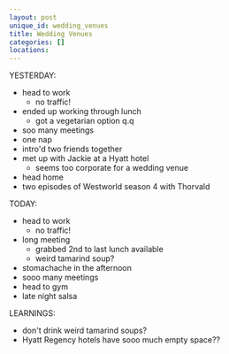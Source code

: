 ```yaml
---
layout: post
unique_id: wedding_venues
title: Wedding Venues
categories: []
locations: 
---
```


YESTERDAY:
* head to work
  * no traffic!
* ended up working through lunch
  * got a vegetarian option q.q
* soo many meetings
* one nap
* intro'd two friends together
* met up with Jackie at a Hyatt hotel
  * seems too corporate for a wedding venue
* head home
* two episodes of Westworld season 4 with Thorvald

TODAY:
* head to work
  * no traffic!
* long meeting
  * grabbed 2nd to last lunch available
  * weird tamarind soup?
* stomachache in the afternoon
* sooo many meetings
* head to gym
* late night salsa

LEARNINGS:
* don't drink weird tamarind soups?
* Hyatt Regency hotels have sooo much empty space??
